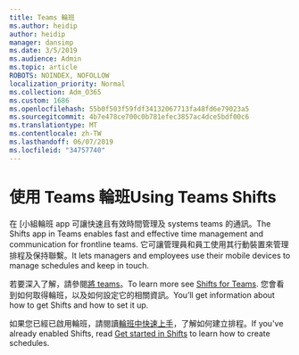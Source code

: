 ```yaml
---
title: Teams 輪班
ms.author: heidip
author: heidip
manager: dansimp
ms.date: 3/5/2019
ms.audience: Admin
ms.topic: article
ROBOTS: NOINDEX, NOFOLLOW
localization_priority: Normal
ms.collection: Adm_O365
ms.custom: 1686
ms.openlocfilehash: 55b0f503f59fdf34132067713fa48fd6e79023a5
ms.sourcegitcommit: 4b7e478ce700c0b781efec3857ac4dce5bdf00c6
ms.translationtype: MT
ms.contentlocale: zh-TW
ms.lasthandoff: 06/07/2019
ms.locfileid: "34757740"
---
```

# <a name="using-teams-shifts"></a><span data-ttu-id="72e89-102">使用 Teams 輪班</span><span class="sxs-lookup"><span data-stu-id="72e89-102">Using Teams Shifts</span></span>

<span data-ttu-id="72e89-103">在 [小組輪班 app 可讓快速且有效時間管理及 systems teams 的通訊。</span><span class="sxs-lookup"><span data-stu-id="72e89-103">The Shifts app in Teams enables fast and effective time management and communication for frontline teams.</span></span> <span data-ttu-id="72e89-104">它可讓管理員和員工使用其行動裝置來管理排程及保持聯繫。</span><span class="sxs-lookup"><span data-stu-id="72e89-104">It lets managers and employees use their mobile devices to manage schedules and keep in touch.</span></span>

<span data-ttu-id="72e89-105">若要深入了解，請參閱[將 teams](https://docs.microsoft.com/en-us/microsoftteams/expand-teams-across-your-org/shifts-for-teams-landing-page)。</span><span class="sxs-lookup"><span data-stu-id="72e89-105">To learn more see [Shifts for Teams](https://docs.microsoft.com/en-us/microsoftteams/expand-teams-across-your-org/shifts-for-teams-landing-page).</span></span> <span data-ttu-id="72e89-106">您會看到如何取得輪班，以及如何設定它的相關資訊。</span><span class="sxs-lookup"><span data-stu-id="72e89-106">You’ll get information about how to get Shifts and how to set it up.</span></span>

<span data-ttu-id="72e89-107">如果您已經已啟用輪班，請閱讀[輪班中快速上手](https://support.office.com/en-us/article/get-started-in-shifts-5f3e30d8-1821-4904-be26-c3cd25a497d6)，了解如何建立排程。</span><span class="sxs-lookup"><span data-stu-id="72e89-107">If you've already enabled Shifts, read [Get started in Shifts](https://support.office.com/en-us/article/get-started-in-shifts-5f3e30d8-1821-4904-be26-c3cd25a497d6) to learn how to create schedules.</span></span>

